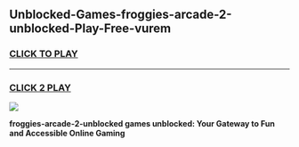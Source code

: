 
## Unblocked-Games-froggies-arcade-2-unblocked-Play-Free-vurem
<h3>
<a href="https://premium76.site?title=froggies-arcade-2-unblocked&ref=12A">CLICK TO PLAY</a></h3>
<hr>

<h3>
<a href="https://premium76.site?title=froggies-arcade-2-unblocked&ref=12A">CLICK 2 PLAY</a>
  
</h3>

<a href="https://premium76.site?title=froggies-arcade-2-unblocked&ref=12A"><img src="https://clearcache.store/games.png"></a>


**froggies-arcade-2-unblocked games unblocked: Your Gateway to Fun and Accessible Online Gaming**
